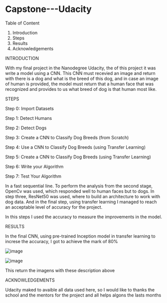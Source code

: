 # Capstone---Udacity

Table of Content 

1. Introduction
2. Steps
3. Results
4. Acknowledgements 

INTRODUCTION 

With my final project in the Nanodegree Udacity, the of this project it was write a model using a CNN. This CNN must recevied an image and return with there is a dog and what is the breed of this dog, and in case an image of human is provided, the model must return that a human face that was recognized and provides to us what breed of dog is that human most like.  

STEPS

Step 0: Import Datasets

Step 1: Detect Humans

Step 2: Detect Dogs

Step 3: Create a CNN to Classify Dog Breeds (from Scratch)

Step 4: Use a CNN to Classify Dog Breeds (using Transfer Learning)

Step 5: Create a CNN to Classify Dog Breeds (using Transfer Learning)

Step 6: Write your Algorithm

Step 7: Test Your Algorithm

In a fast sequential line. To perform the analysis from the second stage, OpenCv was used, which responded well to human faces but to dogs. In step three, ResNet50 was used, where to build an architecture to work with dog data. And in the final step, using transfer learning I managed to reach an acceptable level of accuracy for the project. 

In this steps I used the accuracy to measure the improvements in the model.

RESULTS

In the final CNN, using pre-trained Inception model in transfer learning to increse the accuracy, I got to achieve the mark of 80%

![image](https://user-images.githubusercontent.com/71613183/115006930-cf3f4f00-9e7f-11eb-843f-54f9a4f09efe.png)


![image](https://user-images.githubusercontent.com/71613183/115006975-de260180-9e7f-11eb-9481-ed0caf5f144a.png)

This return the imagens with these description above 

ACKNOWLEDGEMENTS

Udacity maked to avaible all data used here, so I would like to thanks the school and the mentors for the project and all helps algons the lasts months 
